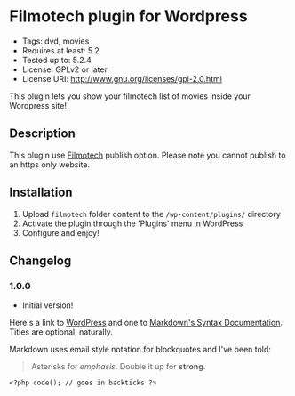 # Filmotech plugin for Wordpress

* Tags: dvd, movies
* Requires at least: 5.2
* Tested up to: 5.2.4
* License: GPLv2 or later
* License URI: http://www.gnu.org/licenses/gpl-2.0.html

This plugin lets you show your filmotech list of movies inside your Wordpress site!

## Description

This plugin use [Filmotech](https://www.filmotech.fr/) publish option. Please note you cannot publish
to an https only website.

## Installation

1. Upload `filmotech` folder content to the `/wp-content/plugins/` directory
2. Activate the plugin through the 'Plugins' menu in WordPress
3. Configure and enjoy!

## Changelog

### 1.0.0
* Initial version!


Here's a link to [WordPress](http://wordpress.org/ "Your favorite software") and one to [Markdown's Syntax Documentation][markdown syntax].
Titles are optional, naturally.

[markdown syntax]: http://daringfireball.net/projects/markdown/syntax
            "Markdown is what the parser uses to process much of the readme file"

Markdown uses email style notation for blockquotes and I've been told:
> Asterisks for *emphasis*. Double it up  for **strong**.

`<?php code(); // goes in backticks ?>`
